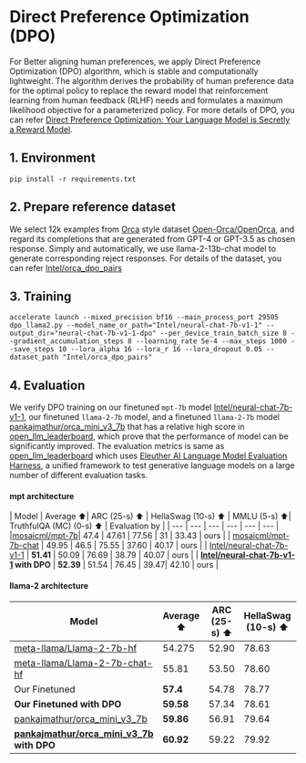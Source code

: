 Direct Preference Optimization (DPO)
============

For Better aligning human preferences, we apply Direct Preference Optimization (DPO) algorithm, which is stable and computationally lightweight. The algorithm derives the probability of human preference data for the optimal policy to replace the reward model that reinforcement learning from human feedback (RLHF) needs and formulates a maximum likelihood objective for a parameterized policy. For more details of DPO, you can refer [Direct Preference Optimization: Your Language Model is Secretly a Reward Model](https://arxiv.org/pdf/2305.18290.pdf).

## 1. Environment

```shell
pip install -r requirements.txt
```

## 2. Prepare reference dataset

We select 12k examples from [Orca](https://arxiv.org/abs/2306.02707) style dataset [Open-Orca/OpenOrca](https://huggingface.co/datasets/Open-Orca/OpenOrca), and regard its completions that are generated from GPT-4 or GPT-3.5 as chosen response. Simply and automatically, we use llama-2-13b-chat model to generate corresponding reject responses. For details of the dataset, you can refer [Intel/orca_dpo_pairs](https://huggingface.co/datasets/Intel/orca_dpo_pairs)


## 3. Training

```
accelerate launch --mixed_precision bf16 --main_process_port 29505 dpo_llama2.py --model_name_or_path="Intel/neural-chat-7b-v1-1" --output_dir="neural-chat-7b-v1-1-dpo" --per_device_train_batch_size 8 --gradient_accumulation_steps 8 --learning_rate 5e-4 --max_steps 1000 --save_steps 10 --lora_alpha 16 --lora_r 16 --lora_dropout 0.05 --dataset_path "Intel/orca_dpo_pairs"
```


## 4. Evaluation

We verify DPO training on our finetuned `mpt-7b` model [Intel/neural-chat-7b-v1-1](https://huggingface.co/Intel/neural-chat-7b-v1-1),  our finetuned `llama-2-7b` model, and a finetuned `llama-2-7b` model [pankajmathur/orca_mini_v3_7b](https://huggingface.co/pankajmathur/orca_mini_v3_7b) that has a relative high score in [open_llm_leaderboard](https://huggingface.co/spaces/HuggingFaceH4/open_llm_leaderboard), which prove that the performance of model can be significantly improved. The evaluation metrics is same as [open_llm_leaderboard](https://huggingface.co/spaces/HuggingFaceH4/open_llm_leaderboard) which uses [Eleuther AI Language Model Evaluation Harness](https://github.com/EleutherAI/lm-evaluation-harness/tree/master), a unified framework to test generative language models on a large number of different evaluation tasks.

#### mpt architecture
| Model | Average ⬆️| ARC (25-s) ⬆️ | HellaSwag (10-s) ⬆️ | MMLU (5-s) ⬆️| TruthfulQA (MC) (0-s) ⬆️ | Evaluation by |
| --- | --- | --- | --- | --- | --- |
|[mosaicml/mpt-7b](https://huggingface.co/mosaicml/mpt-7b)| 47.4  | 47.61 | 77.56 | 31 | 33.43 | ours |
| [mosaicml/mpt-7b-chat](https://huggingface.co/mosaicml/mpt-7b-chat) | 49.95 | 46.5 | 75.55 | 37.60 | 40.17 | ours |
| [Intel/neural-chat-7b-v1-1](https://huggingface.co/Intel/neural-chat-7b-v1-1) | **51.41**   | 50.09 | 76.69 | 38.79 | 40.07 | ours |
| **[Intel/neural-chat-7b-v1-1](https://huggingface.co/Intel/neural-chat-7b-v1-1) with DPO** | **52.39** | 51.54  | 76.45 | 39.47| 42.10 | ours |


#### llama-2 architecture

| Model | Average ⬆️| ARC (25-s) ⬆️ | HellaSwag (10-s) ⬆️ | MMLU (5-s) ⬆️| TruthfulQA (MC) (0-s) ⬆️ |
| --- | --- | --- | --- | --- | --- |
|[meta-llama/Llama-2-7b-hf](https://huggingface.co/meta-llama/Llama-2-7b-hf)|54.275 | 52.90  | 78.63 | 46.61  | 38.96|ours |
| [meta-llama/Llama-2-7b-chat-hf](https://huggingface.co/meta-llama/Llama-2-7b-chat-hf)|55.81 | 53.50  | 78.60 | 46.53  | 44.60  |ours |
| Our Finetuned | **57.4** | 54.78 | 78.77 | 51.2  | 44.85 | ours |
| **Our Finetuned with DPO** | **59.58** | 57.34 | 78.61 | 50.8  | 51.6 | ours |
| [pankajmathur/orca_mini_v3_7b](https://huggingface.co/pankajmathur/orca_mini_v3_7b)  | **59.86** | 56.91 | 79.64 | 52.37  | 50.51 | [open_llm_leaderboard](https://huggingface.co/spaces/HuggingFaceH4/open_llm_leaderboard) |
| **[pankajmathur/orca_mini_v3_7b](https://huggingface.co/pankajmathur/orca_mini_v3_7b) with DPO** | **60.92** | 59.22 | 79.92 | 51.84  | 52.71 | ours |



